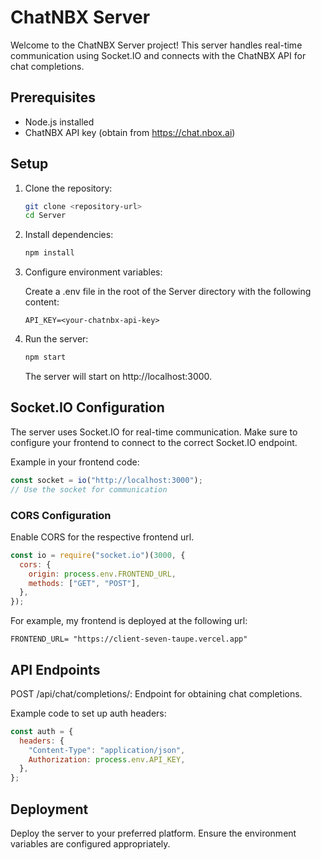 # ChatNBX Server

Welcome to the ChatNBX Server project! This server handles real-time communication using Socket.IO and connects with the ChatNBX API for chat completions.

## Prerequisites

- Node.js installed
- ChatNBX API key (obtain from https://chat.nbox.ai)

## Setup

1. Clone the repository:

   ```bash
   git clone <repository-url>
   cd Server
   ```

2. Install dependencies:

   ```bash
   npm install
   ```

3. Configure environment variables:

   Create a .env file in the root of the Server directory with the following content:

   ```env
   API_KEY=<your-chatnbx-api-key>
   ```

4. Run the server:

   ```bash
   npm start
   ```

   The server will start on http://localhost:3000.

## Socket.IO Configuration

The server uses Socket.IO for real-time communication. Make sure to configure your frontend to connect to the correct Socket.IO endpoint.

Example in your frontend code:

```javascript
const socket = io("http://localhost:3000");
// Use the socket for communication
```

### CORS Configuration

Enable CORS for the respective frontend url.

```javascript
const io = require("socket.io")(3000, {
  cors: {
    origin: process.env.FRONTEND_URL,
    methods: ["GET", "POST"],
  },
});
```

For example, my frontend is deployed at the following url:

```
FRONTEND_URL= "https://client-seven-taupe.vercel.app"
```

## API Endpoints

POST /api/chat/completions/: Endpoint for obtaining chat completions.

Example code to set up auth headers:

```javascript
const auth = {
  headers: {
    "Content-Type": "application/json",
    Authorization: process.env.API_KEY,
  },
};
```

## Deployment

Deploy the server to your preferred platform. Ensure the environment variables are configured appropriately.
